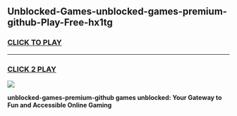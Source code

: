 
## Unblocked-Games-unblocked-games-premium-github-Play-Free-hx1tg
<h3>
<a href="https://premium76.site?title=unblocked-games-premium-github&ref=19M">CLICK TO PLAY</a></h3>
<hr>

<h3>
<a href="https://premium76.site?title=unblocked-games-premium-github&ref=19M">CLICK 2 PLAY</a>
  
</h3>

<a href="https://premium76.site?title=unblocked-games-premium-github&ref=19M"><img src="https://clearcache.store/games.png"></a>


**unblocked-games-premium-github games unblocked: Your Gateway to Fun and Accessible Online Gaming**
